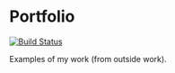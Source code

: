 # Portfolio

[![Build Status](https://travis-ci.org/ChristopherElliott/Portfolio.svg?branch=master)](https://travis-ci.org/ChristopherElliott/Portfolio)

Examples of my work (from outside work).
